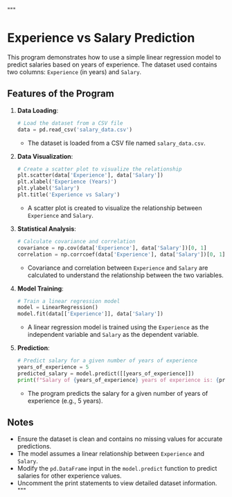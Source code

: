 """
# Experience vs Salary Prediction

This program demonstrates how to use a simple linear regression model to predict salaries based on years of experience. The dataset used contains two columns: `Experience` (in years) and `Salary`.

## Features of the Program

1. **Data Loading**:
    ```python
    # Load the dataset from a CSV file
    data = pd.read_csv('salary_data.csv')
    ```
    - The dataset is loaded from a CSV file named `salary_data.csv`.

2. **Data Visualization**:
    ```python
    # Create a scatter plot to visualize the relationship
    plt.scatter(data['Experience'], data['Salary'])
    plt.xlabel('Experience (Years)')
    plt.ylabel('Salary')
    plt.title('Experience vs Salary')
    ```
    - A scatter plot is created to visualize the relationship between `Experience` and `Salary`.

3. **Statistical Analysis**:
    ```python
    # Calculate covariance and correlation
    covariance = np.cov(data['Experience'], data['Salary'])[0, 1]
    correlation = np.corrcoef(data['Experience'], data['Salary'])[0, 1]
    ```
    - Covariance and correlation between `Experience` and `Salary` are calculated to understand the relationship between the two variables.

4. **Model Training**:
    ```python
    # Train a linear regression model
    model = LinearRegression()
    model.fit(data[['Experience']], data['Salary'])
    ```
    - A linear regression model is trained using the `Experience` as the independent variable and `Salary` as the dependent variable.

5. **Prediction**:
    ```python
    # Predict salary for a given number of years of experience
    years_of_experience = 5
    predicted_salary = model.predict([[years_of_experience]])
    print(f"Salary of {years_of_experience} years of experience is: {predicted_salary[0]}")
    ```
    - The program predicts the salary for a given number of years of experience (e.g., 5 years).

## Notes

- Ensure the dataset is clean and contains no missing values for accurate predictions.
- The model assumes a linear relationship between `Experience` and `Salary`.
- Modify the `pd.DataFrame` input in the `model.predict` function to predict salaries for other experience values.
- Uncomment the print statements to view detailed dataset information.
"""
